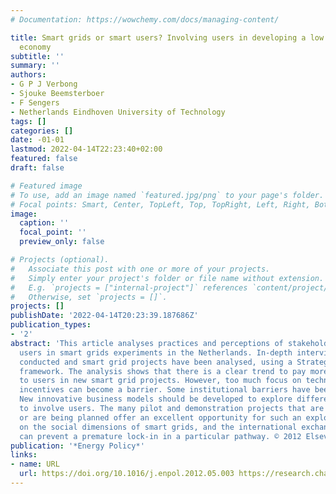 ```yaml
---
# Documentation: https://wowchemy.com/docs/managing-content/

title: Smart grids or smart users? Involving users in developing a low carbon electricity
  economy
subtitle: ''
summary: ''
authors:
- G P J Verbong
- Sjouke Beemsterboer
- F Sengers
- Netherlands Eindhoven University of Technology
tags: []
categories: []
date: -01-01
lastmod: 2022-04-14T22:23:40+02:00
featured: false
draft: false

# Featured image
# To use, add an image named `featured.jpg/png` to your page's folder.
# Focal points: Smart, Center, TopLeft, Top, TopRight, Left, Right, BottomLeft, Bottom, BottomRight.
image:
  caption: ''
  focal_point: ''
  preview_only: false

# Projects (optional).
#   Associate this post with one or more of your projects.
#   Simply enter your project's folder or file name without extension.
#   E.g. `projects = ["internal-project"]` references `content/project/deep-learning/index.md`.
#   Otherwise, set `projects = []`.
projects: []
publishDate: '2022-04-14T20:23:39.187686Z'
publication_types:
- '2'
abstract: 'This article analyses practices and perceptions of stakeholders on including
  users in smart grids experiments in the Netherlands. In-depth interviews have been
  conducted and smart grid projects have been analysed, using a Strategic Niche Management
  framework. The analysis shows that there is a clear trend to pay more attention
  to users in new smart grid projects. However, too much focus on technology and economic
  incentives can become a barrier. Some institutional barriers have been identified.
  New innovative business models should be developed to explore different options
  to involve users. The many pilot and demonstration projects that are taking shape
  or are being planned offer an excellent opportunity for such an exploration. Learning
  on the social dimensions of smart grids, and the international exchange of experiences
  can prevent a premature lock-in in a particular pathway. © 2012 Elsevier Ltd.  '
publication: '*Energy Policy*'
links:
- name: URL
  url: https://doi.org/10.1016/j.enpol.2012.05.003 https://research.chalmers.se/publication/254527
---
```

